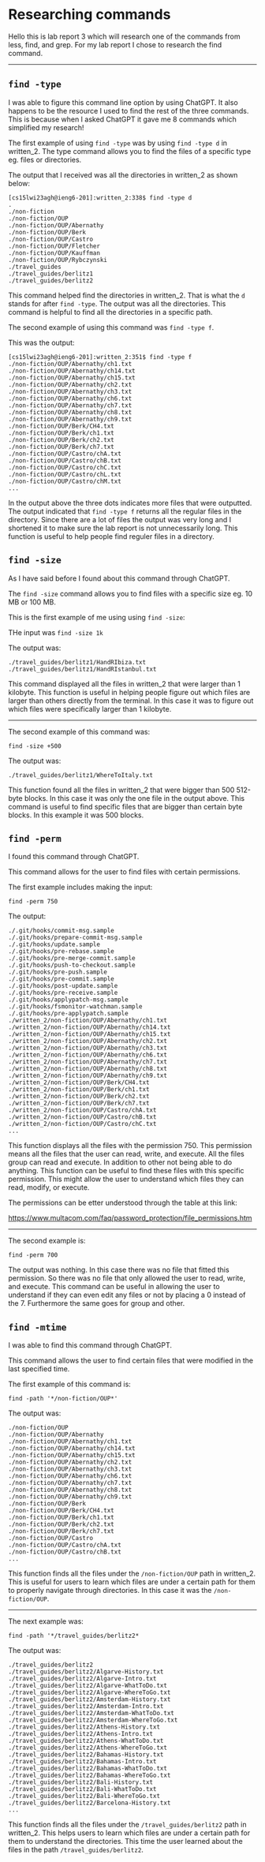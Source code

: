 # Researching commands 

Hello this is lab report 3 which will research one of the commands from less, find, and grep. For my lab report I chose to research the find command. 

--- 

## `find -type`

I was able to figure this command line option by using ChatGPT. It also happens to be the resource I used to find the rest of the three commands. This is because when I asked ChatGPT it gave me 8 commands which simplified my research!

The first example of using `find -type` was by using `find -type d` in written_2. The type command allows you to find the files of a specific type eg. files or directories. 

The output that I received was all the directories in written_2 as shown below:

```
[cs15lwi23agh@ieng6-201]:written_2:338$ find -type d
.
./non-fiction
./non-fiction/OUP
./non-fiction/OUP/Abernathy
./non-fiction/OUP/Berk
./non-fiction/OUP/Castro
./non-fiction/OUP/Fletcher
./non-fiction/OUP/Kauffman
./non-fiction/OUP/Rybczynski
./travel_guides
./travel_guides/berlitz1
./travel_guides/berlitz2
```

This command helped find the directories in written_2. That is what the `d` stands for after `find -type`. The output was all the directories. This command is helpful to find all the directories in a specific path. 

The second example of using this command was `find -type f`. 

This was the output:

```
[cs15lwi23agh@ieng6-201]:written_2:351$ find -type f
./non-fiction/OUP/Abernathy/ch1.txt
./non-fiction/OUP/Abernathy/ch14.txt
./non-fiction/OUP/Abernathy/ch15.txt
./non-fiction/OUP/Abernathy/ch2.txt
./non-fiction/OUP/Abernathy/ch3.txt
./non-fiction/OUP/Abernathy/ch6.txt
./non-fiction/OUP/Abernathy/ch7.txt
./non-fiction/OUP/Abernathy/ch8.txt
./non-fiction/OUP/Abernathy/ch9.txt
./non-fiction/OUP/Berk/CH4.txt
./non-fiction/OUP/Berk/ch1.txt
./non-fiction/OUP/Berk/ch2.txt
./non-fiction/OUP/Berk/ch7.txt
./non-fiction/OUP/Castro/chA.txt
./non-fiction/OUP/Castro/chB.txt
./non-fiction/OUP/Castro/chC.txt
./non-fiction/OUP/Castro/chL.txt
./non-fiction/OUP/Castro/chM.txt
...
```

In the output above the three dots indicates more files that were outputted. The output indicated that `find -type f` returns all the regular files in the directory. Since there are a lot of files the output was very long and I shortened it to make sure the lab report is not unnecessarily long. This function is useful to help people find reguler files in a directory. 

## `find -size`

As I have said before I found about this command through ChatGPT. 

The `find -size` command allows you to find files with a specific size eg. 10 MB or 100 MB.

This is the first example of me using using `find -size`:

THe input was `find -size 1k`

The output was:

```
./travel_guides/berlitz1/HandRIbiza.txt
./travel_guides/berlitz1/HandRIstanbul.txt
```

This command displayed all the files in written_2 that were larger than 1 kilobyte. This function is useful in helping people figure out which files are larger than others directly from the terminal. In this case it was to figure out which files were specifically larger than 1 kilobyte. 

---

The second example of this command was:

`find -size +500`

The output was:

```
./travel_guides/berlitz1/WhereToItaly.txt
```

This function found all the files in written_2 that were bigger than 500 512-byte blocks. In this case it was only the one file in the output above. This command is useful to find specific files that are bigger than certain byte blocks. In this example it was 500 blocks. 

## `find -perm`

I found this command through ChatGPT. 

This command allows for the user to find files with certain permissions.

The first example includes making the input:

`find -perm 750`

The output:

```
./.git/hooks/commit-msg.sample
./.git/hooks/prepare-commit-msg.sample
./.git/hooks/update.sample
./.git/hooks/pre-rebase.sample
./.git/hooks/pre-merge-commit.sample
./.git/hooks/push-to-checkout.sample
./.git/hooks/pre-push.sample
./.git/hooks/pre-commit.sample
./.git/hooks/post-update.sample
./.git/hooks/pre-receive.sample
./.git/hooks/applypatch-msg.sample
./.git/hooks/fsmonitor-watchman.sample
./.git/hooks/pre-applypatch.sample
./written_2/non-fiction/OUP/Abernathy/ch1.txt
./written_2/non-fiction/OUP/Abernathy/ch14.txt
./written_2/non-fiction/OUP/Abernathy/ch15.txt
./written_2/non-fiction/OUP/Abernathy/ch2.txt
./written_2/non-fiction/OUP/Abernathy/ch3.txt
./written_2/non-fiction/OUP/Abernathy/ch6.txt
./written_2/non-fiction/OUP/Abernathy/ch7.txt
./written_2/non-fiction/OUP/Abernathy/ch8.txt
./written_2/non-fiction/OUP/Abernathy/ch9.txt
./written_2/non-fiction/OUP/Berk/CH4.txt
./written_2/non-fiction/OUP/Berk/ch1.txt
./written_2/non-fiction/OUP/Berk/ch2.txt
./written_2/non-fiction/OUP/Berk/ch7.txt
./written_2/non-fiction/OUP/Castro/chA.txt
./written_2/non-fiction/OUP/Castro/chB.txt
./written_2/non-fiction/OUP/Castro/chC.txt
...
```

This function displays all the files with the permission 750. This permission means all the files that the user can read, write, and execute. All the files group can read and execute. In addition to other not being able to do anything. This function can be useful to find these files with this specific permission. This might allow the user to understand which files they can read, modify, or execute. 

The permissions can be etter understood through the table at this link:

https://www.multacom.com/faq/password_protection/file_permissions.htm

---

The second example is:

`find -perm 700`

The output was nothing. In this case there was no file that fitted this permission. So there was no file that only allowed the user to read, write, and execute. This command can be useful in allowing the user to understand if they can even edit any files or not by placing a 0 instead of the 7. Furthermore the same goes for group and other. 

## `find -mtime`

I was able to find this command through ChatGPT. 

This command allows the user to find certain files that were modified in the last specified time. 

The first example of this command is:

`find -path '*/non-fiction/OUP*'`

The output was:

```
./non-fiction/OUP
./non-fiction/OUP/Abernathy
./non-fiction/OUP/Abernathy/ch1.txt
./non-fiction/OUP/Abernathy/ch14.txt
./non-fiction/OUP/Abernathy/ch15.txt
./non-fiction/OUP/Abernathy/ch2.txt
./non-fiction/OUP/Abernathy/ch3.txt
./non-fiction/OUP/Abernathy/ch6.txt
./non-fiction/OUP/Abernathy/ch7.txt
./non-fiction/OUP/Abernathy/ch8.txt
./non-fiction/OUP/Abernathy/ch9.txt
./non-fiction/OUP/Berk
./non-fiction/OUP/Berk/CH4.txt
./non-fiction/OUP/Berk/ch1.txt
./non-fiction/OUP/Berk/ch2.txt
./non-fiction/OUP/Berk/ch7.txt
./non-fiction/OUP/Castro
./non-fiction/OUP/Castro/chA.txt
./non-fiction/OUP/Castro/chB.txt
...
```

This function finds all the files under the `/non-fiction/OUP` path in written_2. This is useful for users to learn which files are under a certain path for them to properly navigate through directories. In this case it was the `/non-fiction/OUP`.

---

The next example was:

`find -path '*/travel_guides/berlitz2*`

The output was:

```
./travel_guides/berlitz2
./travel_guides/berlitz2/Algarve-History.txt
./travel_guides/berlitz2/Algarve-Intro.txt
./travel_guides/berlitz2/Algarve-WhatToDo.txt
./travel_guides/berlitz2/Algarve-WhereToGo.txt
./travel_guides/berlitz2/Amsterdam-History.txt
./travel_guides/berlitz2/Amsterdam-Intro.txt
./travel_guides/berlitz2/Amsterdam-WhatToDo.txt
./travel_guides/berlitz2/Amsterdam-WhereToGo.txt
./travel_guides/berlitz2/Athens-History.txt
./travel_guides/berlitz2/Athens-Intro.txt
./travel_guides/berlitz2/Athens-WhatToDo.txt
./travel_guides/berlitz2/Athens-WhereToGo.txt
./travel_guides/berlitz2/Bahamas-History.txt
./travel_guides/berlitz2/Bahamas-Intro.txt
./travel_guides/berlitz2/Bahamas-WhatToDo.txt
./travel_guides/berlitz2/Bahamas-WhereToGo.txt
./travel_guides/berlitz2/Bali-History.txt
./travel_guides/berlitz2/Bali-WhatToDo.txt
./travel_guides/berlitz2/Bali-WhereToGo.txt
./travel_guides/berlitz2/Barcelona-History.txt
...
```

This function finds all the files under the `/travel_guides/berlitz2` path in written_2. This helps users to learn which files are under a certain path for them to understand the directories. This time the user learned about the files in the path `/travel_guides/berlitz2`.

